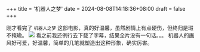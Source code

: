 +++
title = '机器人之梦'
date = 2024-08-08T14:18:36+08:00
draft = false
+++

刚才看完了 `机器人之梦` 这部电影，真的好温馨，虽然剧情上有点硬伤，但终归是瑕不掩瑜。
![](img/Robot.Dreams.2023-001.jpg)
看之前我还例行去下载了字幕，结果全片没有一句话。。。
机器人的画风好可爱，好温馨，简单的几笔就塑造出这种形象，确实厉害。